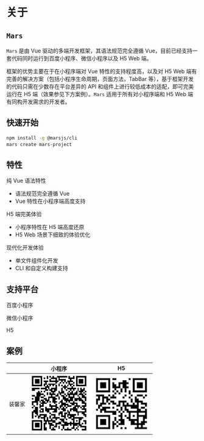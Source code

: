 # 关于

## `Mars` 

`Mars` 是由 Vue 驱动的多端开发框架，其语法规范完全遵循 Vue，目前已经支持一套代码同时运行到百度小程序、微信小程序以及 H5 Web 端。

框架的优势主要在于在小程序端对 Vue 特性的支持程度高，以及对 H5 Web 端有完善的解决方案（包括小程序生命周期，页面方法，TabBar 等），基于框架开发的代码只需在少数存在平台差异的 API 和组件上进行较低成本的适配，即可完美运行在 H5 端（效果参见下方案例）。`Mars` 适用于所有对小程序端和 H5 Web 端有同构开发需求的开发者。


## 快速开始
```bash
npm install -g @marsjs/cli
mars create mars-project
```

## 特性

纯 Vue 语法特性
- 语法规范完全遵循 Vue
- Vue 特性在小程序端高度支持

H5 端完美体验
- 小程序特性在 H5 端高度还原
- H5 Web 场景下细致的体验优化

现代化开发体验
- 单文件组件化开发
- CLI 和自定义构建支持


## 支持平台

百度小程序

微信小程序

H5

## 案例

||小程序|H5|
|-|-|-|
|装馨家|![装馨家小程序](../assets/qrcode-mp-online.png)|![装馨家 H5](../assets/qrcode-h5-online.png)|

